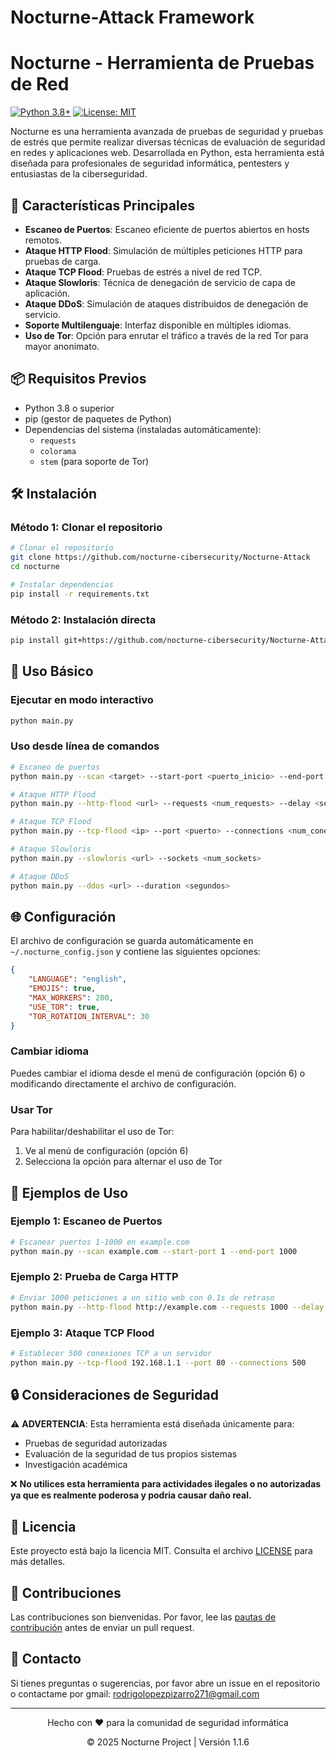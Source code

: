 # Nocturne-Attack Framework
# Nocturne - Herramienta de Pruebas de Red

[![Python 3.8+](https://img.shields.io/badge/Python-3.8%2B-blue.svg)](https://www.python.org/downloads/)
[![License: MIT](https://img.shields.io/badge/License-MIT-yellow.svg)](https://opensource.org/licenses/MIT)

Nocturne es una herramienta avanzada de pruebas de seguridad y pruebas de estrés que permite realizar diversas técnicas de evaluación de seguridad en redes y aplicaciones web. Desarrollada en Python, esta herramienta está diseñada para profesionales de seguridad informática, pentesters y entusiastas de la ciberseguridad.

## 🚀 Características Principales

- **Escaneo de Puertos**: Escaneo eficiente de puertos abiertos en hosts remotos.
- **Ataque HTTP Flood**: Simulación de múltiples peticiones HTTP para pruebas de carga.
- **Ataque TCP Flood**: Pruebas de estrés a nivel de red TCP.
- **Ataque Slowloris**: Técnica de denegación de servicio de capa de aplicación.
- **Ataque DDoS**: Simulación de ataques distribuidos de denegación de servicio.
- **Soporte Multilenguaje**: Interfaz disponible en múltiples idiomas.
- **Uso de Tor**: Opción para enrutar el tráfico a través de la red Tor para mayor anonimato.

## 📦 Requisitos Previos

- Python 3.8 o superior
- pip (gestor de paquetes de Python)
- Dependencias del sistema (instaladas automáticamente):
  - `requests`
  - `colorama`
  - `stem` (para soporte de Tor)

## 🛠 Instalación

### Método 1: Clonar el repositorio

```bash
# Clonar el repositorio
git clone https://github.com/nocturne-cibersecurity/Nocturne-Attack
cd nocturne

# Instalar dependencias
pip install -r requirements.txt
```

### Método 2: Instalación directa

```bash
pip install git+https://github.com/nocturne-cibersecurity/Nocturne-Attack
```

## 🚀 Uso Básico

### Ejecutar en modo interactivo

```bash
python main.py
```

### Uso desde línea de comandos

```bash
# Escaneo de puertos
python main.py --scan <target> --start-port <puerto_inicio> --end-port <puerto_fin>

# Ataque HTTP Flood
python main.py --http-flood <url> --requests <num_requests> --delay <segundos>

# Ataque TCP Flood
python main.py --tcp-flood <ip> --port <puerto> --connections <num_conexiones>

# Ataque Slowloris
python main.py --slowloris <url> --sockets <num_sockets>

# Ataque DDoS
python main.py --ddos <url> --duration <segundos>
```

## 🌐 Configuración

El archivo de configuración se guarda automáticamente en `~/.nocturne_config.json` y contiene las siguientes opciones:

```json
{
    "LANGUAGE": "english",
    "EMOJIS": true,
    "MAX_WORKERS": 200,
    "USE_TOR": true,
    "TOR_ROTATION_INTERVAL": 30
}
```

### Cambiar idioma

Puedes cambiar el idioma desde el menú de configuración (opción 6) o modificando directamente el archivo de configuración.

### Usar Tor

Para habilitar/deshabilitar el uso de Tor:
1. Ve al menú de configuración (opción 6)
2. Selecciona la opción para alternar el uso de Tor

## 📝 Ejemplos de Uso

### Ejemplo 1: Escaneo de Puertos

```bash
# Escanear puertos 1-1000 en example.com
python main.py --scan example.com --start-port 1 --end-port 1000
```

### Ejemplo 2: Prueba de Carga HTTP

```bash
# Enviar 1000 peticiones a un sitio web con 0.1s de retraso
python main.py --http-flood http://example.com --requests 1000 --delay 0.1
```

### Ejemplo 3: Ataque TCP Flood

```bash
# Establecer 500 conexiones TCP a un servidor
python main.py --tcp-flood 192.168.1.1 --port 80 --connections 500
```

## 🔒 Consideraciones de Seguridad

⚠️ **ADVERTENCIA**: Esta herramienta está diseñada únicamente para:
- Pruebas de seguridad autorizadas
- Evaluación de la seguridad de tus propios sistemas
- Investigación académica

❌ **No utilices esta herramienta para actividades ilegales o no autorizadas ya que es realmente poderosa y podria causar daño real.**

## 📄 Licencia

Este proyecto está bajo la licencia MIT. Consulta el archivo [LICENSE](LICENSE) para más detalles.

## 🤝 Contribuciones

Las contribuciones son bienvenidas. Por favor, lee las [pautas de contribución](CONTRIBUTING.md) antes de enviar un pull request.

## 📧 Contacto

Si tienes preguntas o sugerencias, por favor abre un issue en el repositorio o contactame por gmail: rodrigolopezpizarro271@gmail.com

---

<div align="center">
  <p>Hecho con ❤️ para la comunidad de seguridad informática</p>
  <p>© 2025 Nocturne Project | Versión 1.1.6</p>
</div>
